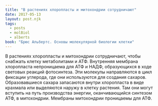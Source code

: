 ```yaml
---
title: "В растениях хлоропласты и митохондрии сотрудничают"
date: 2017-05-13
layout: post.njk
tags:
  - posts
  - molBiol
  - alberts
book: "Брюс Альбертс. Основы молекулярной биологии клетки"
---
```


В растениях хлоропласты и митохондрии сотрудничают, чтобы снабжать клетку метаболитами и АТФ. Внутренняя мембрана хлоропласта непроницаема для АТФ и НАДФ, образующихся в ходе световых реакций фотосинтеза. Эти молекулы направляются в цикл фиксации углерода, где они используются для создания сахаров. Образовавшиеся сахара запасаются внутри хлоропласта в виде крахмала или выделяются наружу в клетку растения. Там они могут вступить на путь производства энергии, оканчивающийся синтезом АТФ, в митохондрии. Мембраны митохондрии проницаемы для АТФ.

